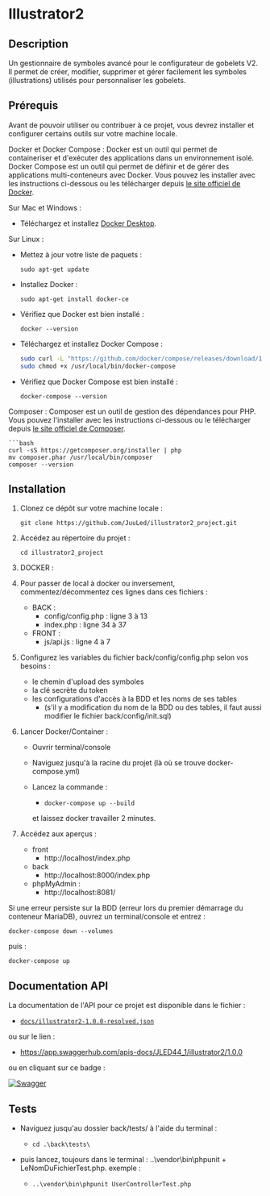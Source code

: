 # Illustrator2

## Description

Un gestionnaire de symboles avancé pour le configurateur de gobelets V2.
Il permet de créer, modifier, supprimer et gérer facilement les symboles (illustrations) utilisés pour personnaliser les gobelets.


## Prérequis

Avant de pouvoir utiliser ou contribuer à ce projet, vous devrez installer et configurer certains outils sur votre machine locale.

Docker et Docker Compose : 
Docker est un outil qui permet de containeriser et d'exécuter des applications dans un environnement isolé. Docker Compose est un outil qui permet de définir et de gérer des applications multi-conteneurs avec Docker. Vous pouvez les installer avec les instructions ci-dessous ou les télécharger depuis [le site officiel de Docker](https://www.docker.com/products/docker-desktop/).

Sur Mac et Windows :

- Téléchargez et installez [Docker Desktop](https://www.docker.com/products/docker-desktop/).

Sur Linux :

- Mettez à jour votre liste de paquets :

	```sudo apt-get update```

- Installez Docker :

	```sudo apt-get install docker-ce```
	
- Vérifiez que Docker est bien installé :

	```docker --version```

- Téléchargez et installez Docker Compose :

	```bash
	sudo curl -L "https://github.com/docker/compose/releases/download/1.27.4/docker-compose-$(uname -s)-$(uname -m)" -o /usr/local/bin/docker-compose
	sudo chmod +x /usr/local/bin/docker-compose

- Vérifiez que Docker Compose est bien installé :

	```docker-compose --version```


Composer : 
Composer est un outil de gestion des dépendances pour PHP. Vous pouvez l'installer avec les instructions ci-dessous ou le télécharger depuis [le site officiel de Composer](https://getcomposer.org/download/).

	```bash
	curl -sS https://getcomposer.org/installer | php
	mv composer.phar /usr/local/bin/composer
	composer --version



## Installation

1. Clonez ce dépôt sur votre machine locale :

	```git clone https://github.com/JuuLed/illustrator2_project.git```


2. Accédez au répertoire du projet :

	```cd illustrator2_project```

3. DOCKER :

4. Pour passer de local à docker ou inversement, commentez/décommentez ces lignes dans ces fichiers :
	- BACK :
		- config/config.php : ligne 3 à 13
		- index.php	 : ligne 34 à 37
	- FRONT :
		- js/api.js	 : ligne 4 à 7

5. Configurez les variables du fichier back/config/config.php selon vos besoins :
	- le chemin d'upload des symboles
	- la clé secrète du token
	- les configurations d'accès à la BDD et les noms de ses tables
		- (s'il y a modification du nom de la BDD ou des tables, il faut aussi modifier le fichier back/config/init.sql)

6. Lancer Docker/Container :
	- Ouvrir terminal/console
	- Naviguez jusqu'à la racine du projet (là où se trouve docker-compose.yml)
	- Lancez la commande : 
		- ```docker-compose up --build```
		
		et laissez docker travailler 2 minutes.

7. Accédez aux aperçus :
	- front 
		- http://localhost/index.php
	- back
		- http://localhost:8000/index.php
	- phpMyAdmin :
		- http://localhost:8081/


Si une erreur persiste sur la BDD (erreur lors du premier démarrage du conteneur MariaDB), ouvrez un terminal/console et entrez :

```docker-compose down --volumes```

puis :

```docker-compose up```

## Documentation API

La documentation de l'API pour ce projet est disponible dans le fichier :
- [`docs/illustrator2-1.0.0-resolved.json`](docs/illustrator2-1.0.0-resolved.json)

ou sur le lien :
- https://app.swaggerhub.com/apis-docs/JLED44_1/illustrator2/1.0.0

ou en cliquant sur ce badge :

[![Swagger](https://img.shields.io/badge/-Swagger-%23Clover)](https://app.swaggerhub.com/apis-docs/JLED44_1/illustrator2/1.0.0)

## Tests

- Naviguez jusqu'au dossier back/tests/ à l'aide du terminal :
	- ```cd .\back\tests\```

- puis lancez, toujours dans le terminal : ..\vendor\bin\phpunit + LeNomDuFichierTest.php.
exemple :
    - ```..\vendor\bin\phpunit UserControllerTest.php```


